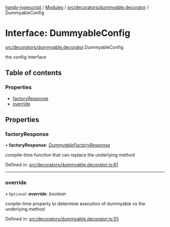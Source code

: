 [handy-typescript](../README.md) / [Modules](../modules.md) / [src/decorators/dummyable.decorator](../modules/src_decorators_dummyable_decorator.md) / DummyableConfig

# Interface: DummyableConfig

[src/decorators/dummyable.decorator](../modules/src_decorators_dummyable_decorator.md).DummyableConfig

the config interface

## Table of contents

### Properties

- [factoryResponse](src_decorators_dummyable_decorator.dummyableconfig.md#factoryresponse)
- [override](src_decorators_dummyable_decorator.dummyableconfig.md#override)

## Properties

### factoryResponse

• **factoryResponse**: [*DummyableFactoryResponse*](../modules/src_decorators_dummyable_decorator.md#dummyablefactoryresponse)

compile-time function that can replace the underlying method

Defined in: [src/decorators/dummyable.decorator.ts:61](https://github.com/robbiemu/handy-typescript/blob/1dd3e37/src/decorators/dummyable.decorator.ts#L61)

___

### override

• `Optional` **override**: *boolean*

conpile-time property to determine execution of dummyable vs the underlying method

Defined in: [src/decorators/dummyable.decorator.ts:55](https://github.com/robbiemu/handy-typescript/blob/1dd3e37/src/decorators/dummyable.decorator.ts#L55)
